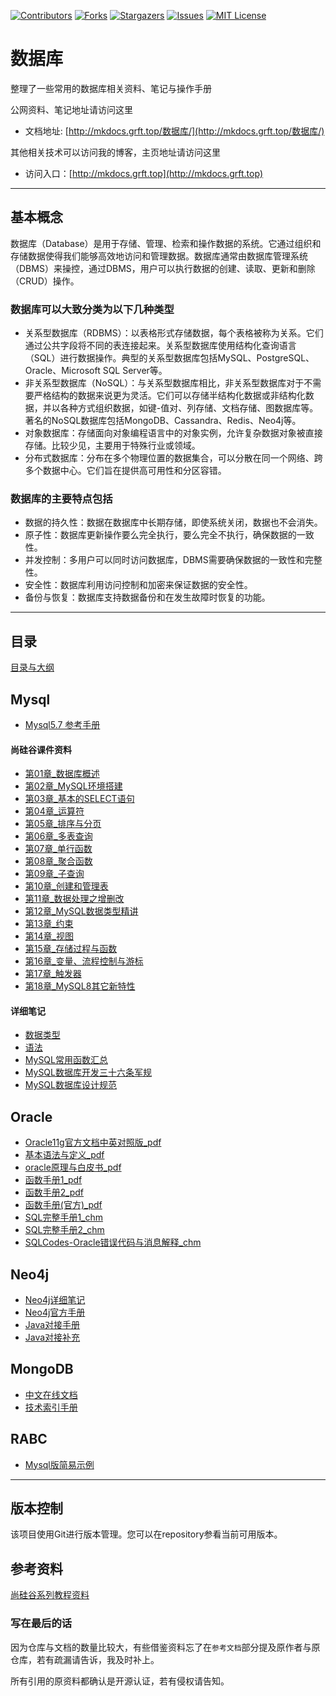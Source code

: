 <!-- PROJECT SHIELDS -->

[![Contributors][contributors-shield]][contributors-url]
[![Forks][forks-shield]][forks-url]
[![Stargazers][stars-shield]][stars-url]
[![Issues][issues-shield]][issues-url]
[![MIT License][license-shield]][license-url]
<!-- [![LinkedIn][linkedin-shield]][linkedin-url] -->

<!-- PROJECT LOGO -->

# 数据库

整理了一些常用的数据库相关资料、笔记与操作手册

公网资料、笔记地址请访问这里 

- 文档地址: [http://mkdocs.grft.top/数据库/](http://mkdocs.grft.top/数据库/)

其他相关技术可以访问我的博客，主页地址请访问这里

- 访问入口：[http://mkdocs.grft.top](http://mkdocs.grft.top)

--------------------

## 基本概念

数据库（Database）是用于存储、管理、检索和操作数据的系统。它通过组织和存储数据使得我们能够高效地访问和管理数据。数据库通常由数据库管理系统（DBMS）来操控，通过DBMS，用户可以执行数据的创建、读取、更新和删除（CRUD）操作。

### 数据库可以大致分类为以下几种类型
+ 关系型数据库（RDBMS）：以表格形式存储数据，每个表格被称为关系。它们通过公共字段将不同的表连接起来。关系型数据库使用结构化查询语言（SQL）进行数据操作。典型的关系型数据库包括MySQL、PostgreSQL、Oracle、Microsoft SQL Server等。
+ 非关系型数据库（NoSQL）：与关系型数据库相比，非关系型数据库对于不需要严格结构的数据来说更为灵活。它们可以存储半结构化数据或非结构化数据，并以各种方式组织数据，如键-值对、列存储、文档存储、图数据库等。著名的NoSQL数据库包括MongoDB、Cassandra、Redis、Neo4j等。
+ 对象数据库：存储面向对象编程语言中的对象实例，允许复杂数据对象被直接存储。比较少见，主要用于特殊行业或领域。
+ 分布式数据库：分布在多个物理位置的数据集合，可以分散在同一个网络、跨多个数据中心。它们旨在提供高可用性和分区容错。

### 数据库的主要特点包括
+ 数据的持久性：数据在数据库中长期存储，即使系统关闭，数据也不会消失。
+ 原子性：数据库更新操作要么完全执行，要么完全不执行，确保数据的一致性。
+ 并发控制：多用户可以同时访问数据库，DBMS需要确保数据的一致性和完整性。
+ 安全性：数据库利用访问控制和加密来保证数据的安全性。
+ 备份与恢复：数据库支持数据备份和在发生故障时恢复的功能。

--------------------

## 目录

[目录与大纲](index.md)

## Mysql

+ [Mysql5.7 参考手册](Mysql/资料/MySQL-5.7_参考手册.pdf)

#### 尚硅谷课件资料

+ [第01章_数据库概述](Mysql/课件/第01章_数据库概述.pdf)
+ [第02章_MySQL环境搭建](Mysql/课件/第02章_MySQL环境搭建.pdf)
+ [第03章_基本的SELECT语句](Mysql/课件/第03章_基本的SELECT语句.pdf)
+ [第04章_运算符](Mysql/课件/第04章_运算符.pdf)
+ [第05章_排序与分页](Mysql/课件/第05章_排序与分页.pdf)
+ [第06章_多表查询](Mysql/课件/第06章_多表查询.pdf)
+ [第07章_单行函数](Mysql/课件/第07章_单行函数.pdf)
+ [第08章_聚合函数](Mysql/课件/第08章_聚合函数.pdf)
+ [第09章_子查询](Mysql/课件/第09章_子查询.pdf)
+ [第10章_创建和管理表](Mysql/课件/第10章_创建和管理表.pdf)
+ [第11章_数据处理之增删改](Mysql/课件/第11章_数据处理之增删改.pdf)
+ [第12章_MySQL数据类型精讲](Mysql/课件/第12章_MySQL数据类型精讲.pdf)
+ [第13章_约束](Mysql/课件/第13章_约束.pdf)
+ [第14章_视图](Mysql/课件/第14章_视图.pdf)
+ [第15章_存储过程与函数](Mysql/课件/第15章_存储过程与函数.pdf)
+ [第16章_变量、流程控制与游标](Mysql/课件/第16章_变量、流程控制与游标.pdf)
+ [第17章_触发器](Mysql/课件/第17章_触发器.pdf)
+ [第18章_MySQL8其它新特性](Mysql/课件/第18章_MySQL8其它新特性.pdf)

#### 详细笔记

+ [数据类型](Mysql/详细笔记/数据类型.md)
+ [语法](Mysql/详细笔记/语法.md)
+ [MySQL常用函数汇总](Mysql/详细笔记/MySQL常用函数汇总.md)
+ [MySQL数据库开发三十六条军规](Mysql/详细笔记/MySQL数据库开发的三十六条军规.md)
+ [MySQL数据库设计规范](Mysql/详细笔记/MySQL数据库设计规范.md)

## Oracle
+ [Oracle11g官方文档中英对照版_pdf](Oracle/pdf/Oracle11g官方文档中英对照版.pdf)
+ [基本语法与定义_pdf](Oracle/pdf/ORACLE九阴真经.pdf)
+ [oracle原理与白皮书_pdf](Oracle/pdf/oracle知识库.pdf)
+ [函数手册1_pdf](Oracle/pdf/oracle函数大全-分类显示.pdf)
+ [函数手册2_pdf](Oracle/pdf/Oracle函数大全.pdf)
+ [函数手册(官方)_pdf](Oracle/pdf/Oracle函数手册.pdf)
+ [SQL完整手册1_chm](Oracle/chm/Ora9iSQL参考手册.chm)
+ [SQL完整手册2_chm](Oracle/chm/SQL语言参考大全.chm)
+ [SQLCodes-Oracle错误代码与消息解释_chm](Oracle/chm/SQLCodes-Oracle错误代码与消息解释.chm)


## Neo4j

+ [Neo4j详细笔记](Neo4j/neo4j.md)
+ [Neo4j官方手册](Neo4j/文档/neo4j-cypher-manual-4.3.pdf)
+ [Java对接手册](Neo4j/文档/neo4j-driver-manual-4.3-java.pdf)
+ [Java对接补充](Neo4j/文档/neo4j-java-reference-4.3.pdf)


## MongoDB

+ [中文在线文档](https://docs.whaleal.com/mongodb-manual-zh/docs/#)
+ [技术索引手册](MongoDB/README.md)


## RABC

+ [Mysql版简易示例](RBAC.md)


-------------------


## 版本控制

该项目使用Git进行版本管理。您可以在repository参看当前可用版本。

<!-- ## 作者 -->
<!--  -->
<!-- [小昊子](https://github.com/worst001) -->
<!--  -->
<!-- 制做不易，如果有帮到你就请作者喝杯咖啡吧! -->
<!--  -->
<!-- ![支付宝加微信](https://xiyou-oss.oss-cn-shanghai.aliyuncs.com/%E5%85%AC%E4%BC%97%E5%8F%B7%E4%B8%8E%E6%94%AF%E4%BB%98/%E6%94%AF%E4%BB%98%E5%AE%9D%E5%8A%A0%E5%BE%AE%E4%BF%A1.jpg) -->
<!--  -->
<!-- 作者无聊时做的测试游戏，完全免费哦！ -->
<!--  -->
<!-- ![公众号](https://xiyou-oss.oss-cn-shanghai.aliyuncs.com/%E5%85%AC%E4%BC%97%E5%8F%B7%E4%B8%8E%E6%94%AF%E4%BB%98/%E5%85%AC%E4%BC%97%E5%8F%B7%E5%B0%8F.jpg) -->

## 参考资料

[尚硅谷系列教程资料](http://www.atguigu.com/opensource.shtml)


### 写在最后的话

因为仓库与文档的数量比较大，有些借鉴资料忘了在`参考文档`部分提及原作者与原仓库，若有疏漏请告诉，我及时补上。

所有引用的原资料都确认是开源认证，若有侵权请告知。

<!-- links -->
[your-project-path]:shaojintian/Best_README_template
[contributors-shield]: https://img.shields.io/github/contributors/worst001/mkdocs_db.svg?style=flat-square
[contributors-url]: https://github.com/worst001/mkdocs_db/graphs/contributors
[forks-shield]: https://img.shields.io/github/forks/worst001/mkdocs_db.svg?style=flat-square
[forks-url]: https://github.com/worst001/mkdocs_db/network/members
[stars-shield]: https://img.shields.io/github/stars/worst001/mkdocs_db.svg?style=flat-square
[stars-url]: https://github.com/worst001/mkdocs_db/stargazers
[issues-shield]: https://img.shields.io/github/issues/worst001/mkdocs_db.svg?style=flat-square
[issues-url]: https://img.shields.io/github/issues/worst001/mkdocs_db.svg
[license-shield]: https://img.shields.io/github/license/worst001/mkdocs_db.svg?style=flat-square
[license-url]: https://github.com/worst001/mkdocs_db/blob/main/LICENSE.txt
<!-- [linkedin-shield]: https://img.shields.io/badge/-LinkedIn-black.svg?style=flat-square&logo=linkedin&colorB=555 -->
<!-- [linkedin-url]: https://linkedin.com/in/shaojintian -->
